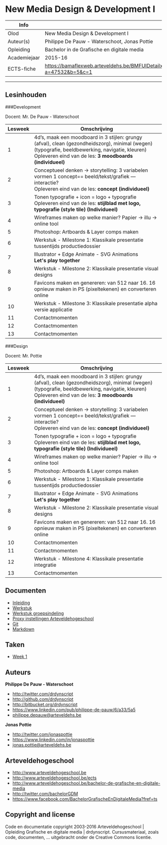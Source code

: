 New Media Design & Development I
================================

|Info|  |
|----|---|
|Olod|New Media Design & Development I|
|Auteur(s)|Philippe De Pauw - Waterschoot, Jonas Pottie|
|Opleiding|Bachelor in de Grafische en digitale media|
|Academiejaar|2015-16|
|ECTS-fiche|https://bamaflexweb.arteveldehs.be/BMFUIDetailxOLOD.aspx?a=47532&b=5&c=1|

***

Lesinhouden
-----------

###Development

Docent: Mr. De Pauw - Waterschoot

|Lesweek|Omschrijving|
|-------|------------|
|1|4d’s, maak een moodboard in 3 stijlen: grungy (afval), clean (gezondheidszorg), minimal (wegen) (typografie, beeldbewerking, navigatie, kleuren)<br />Opleveren eind van de les: **3 moodboards (individueel)**|
|2|Conceptueel denken -> storytelling: 3 variabelen vormen 1 concept== beeld/tekst/grafiek — interactie?<br />Opleveren eind van de les: **concept (individueel)**|
|3|Tonen typografie + icon = logo + typografie<br />Opleveren eind van de les:  **stijlblad met logo, typografie (style tile) (Individueel)** |
|4|Wireframes maken op welke manier? Papier -> illu -> online tool|
|5|Photoshop: Artboards & Layer comps maken|
|6|Werkstuk - Milestone 1: Klassikale presentatie tussentijds productiedossier|
|7|Illustrator + Edge Animate - SVG Animations<br />**Let's play together**|
|8|Werkstuk - Milestone 2: Klassikale presentatie visual designs|
|9|Favicons maken en genereren: van 512 naar 16. 16 opnieuw maken in PS (pixeltekenen) en converteren online|
|10|Werkstuk - Milestone 3: Klassikale presentatie alpha versie applicatie|
|11|Contactmomenten|
|12|Contactmomenten|
|13|Contactmomenten|

###Design

Docent: Mr. Pottie

|Lesweek|Omschrijving|
|-------|------------|
|1|4d’s, maak een moodboard in 3 stijlen: grungy (afval), clean (gezondheidszorg), minimal (wegen) (typografie, beeldbewerking, navigatie, kleuren)<br />Opleveren eind van de les: **3 moodboards (individueel)**|
|2|Conceptueel denken -> storytelling: 3 variabelen vormen 1 concept== beeld/tekst/grafiek — interactie?<br />Opleveren eind van de les: **concept (individueel)**|
|3|Tonen typografie + icon = logo + typografie<br />Opleveren eind van de les:  **stijlblad met logo, typografie (style tile) (Individueel)** |
|4|Wireframes maken op welke manier? Papier -> illu -> online tool|
|5|Photoshop: Artboards & Layer comps maken|
|6|Werkstuk - Milestone 1: Klassikale presentatie tussentijds productiedossier|
|7|Illustrator + Edge Animate - SVG Animations<br />**Let's play together**|
|8|Werkstuk - Milestone 2: Klassikale presentatie visual designs|
|9|Favicons maken en genereren: van 512 naar 16. 16 opnieuw maken in PS (pixeltekenen) en converteren online|
|10|Contactmomenten|
|11|Contactmomenten|
|12|Werkstuk - Milestone 4: Klassikale presentatie integratie|
|13|Contactmomenten|

Documenten
----------

* [Inleiding](docs/inleiding.md)
* [Werkstuk](docs/werkstuk.md)
* [Werkstuk groepsindeling](docs/werkstuk_groepsindeling.md)
* [Proxy instellingen Arteveldehogeschool](docs/proxysettings.md)
* [Git](docs/git.md)
* [Markdown](docs/markdown.md)

Taken
-----
* [Week 1](tasks/week1.md)

Auteurs
--------

**Philippe De Pauw - Waterschoot**

* <http://twitter.com/drdynscript>
* <http://github.com/drdynscript>
* <http://bitbucket.org/drdynscript>
* <https://www.linkedin.com/pub/philippe-de-pauw/6/a33/5a5>
* <philippe.depauw@arteveldehs.be>
	
**Jonas Pottie**

* <http://twitter.com/jonaspottie>
* <https://www.linkedin.com/in/jonaspottie>
* <jonas.pottie@arteveldehs.be>

Arteveldehogeschool
-------------------

- <http://www.arteveldehogeschool.be>
- <http://www.arteveldehogeschool.be/ects>
- <http://www.arteveldehogeschool.be/bachelor-de-grafische-en-digitale-media>
- <http://twitter.com/bachelorGDM>
- <https://www.facebook.com/BachelorGrafischeEnDigitaleMedia?fref=ts>


Copyright and license
---------------------

Code en documentatie copyright 2003-2016 Arteveldehogeschool | Opleiding Grafische en digitale media | drdynscript. Cursusmateriaal, zoals code, documenten, ... uitgebracht onder de   Creative Commons licentie.